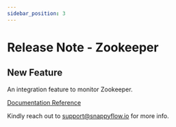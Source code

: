 ```yaml
---
sidebar_position: 3 
---
```

# Release Note - Zookeeper

## New Feature

An integration feature to monitor Zookeeper.

[Documentation Reference](/docs/sidebar-snappyflow-saas/Integrations/zookeeper)

Kindly reach out to [support@snappyflow.io](mailto:support@snappyflow.io) for more info.
